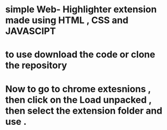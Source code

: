 # simple Web- Highlighter extension made using HTML , CSS and JAVASCIPT
# to use download the code or clone the repository 
# Now to go to chrome extesnions , then click on the Load unpacked , then select the extension folder and use .
